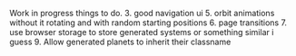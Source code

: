 Work in progress
things to do.
3. good navigation ui
5. orbit animations without it rotating and with random starting positions 
6. page transitions
7. use browser storage to store generated systems or something similar i guess
9. Allow generated planets to inherit their classname 


